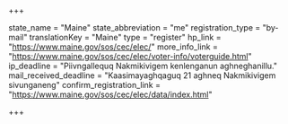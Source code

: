 +++

state_name = "Maine"
state_abbreviation = "me"
registration_type = "by-mail"
translationKey = "Maine"
type = "register"
hp_link = "https://www.maine.gov/sos/cec/elec/"
more_info_link = "https://www.maine.gov/sos/cec/elec/voter-info/voterguide.html"
ip_deadline = "Piivngallequq Nakmikivigem kenlenganun aghneghanillu."
mail_received_deadline = "Kaasimayaghqaguq 21 aghneq Nakmikivigem sivunganeng"
confirm_registration_link = "https://www.maine.gov/sos/cec/elec/data/index.html"

+++